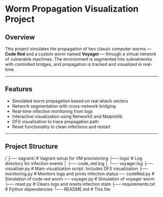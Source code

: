 # Worm Propagation Visualization Project

## Overview

This project simulates the propagation of two classic computer worms — **Code Red** and a custom worm named **Voyager** — through a virtual network of vulnerable machines. The environment is segmented into subnetworks with controlled bridges, and propagation is tracked and visualized in real-time.

---

## Features

- Simulated worm propagation based on real attack vectors
- Network segmentation with cross-network bridging
- Real-time infection monitoring from logs
- Interactive visualization using NetworkX and Matplotlib
- DFS visualization to trace propagation path
- Reset functionality to clean infections and restart

---

## Project Structure

/
├── vagrant/ # Vagrant setup for VM provisioning
├── logs/ # Log directory for infection events
│ ├── code_red.log
│ └── voyager.log
├── visualizer.py # Main visualization script. Includes DFS visualization
├── monitoring.py # Monitors logs and prints infection status
── codeRed.py # Simulation of code red worm
── voyager.py # Simulation of voyager worm 
├── reset.py # Clears logs and resets infection state
├── requirements.txt # Python dependencies
└── README.md # This file